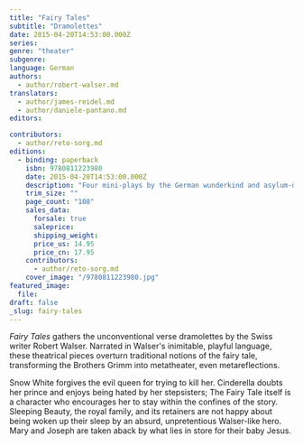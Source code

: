 ```yaml
---
title: "Fairy Tales"
subtitle: "Dramolettes"
date: 2015-04-20T14:53:00.000Z
series:
genre: "theater"
subgenre:
language: German
authors:
  - author/robert-walser.md
translators:
  - author/james-reidel.md
  - author/daniele-pantano.md
editors:

contributors:
  - author/reto-sorg.md
editions:
  - binding: paperback
    isbn: 9780811223980
    date: 2015-04-20T14:53:00.000Z
    description: "Four mini-plays by the German wunderkind and asylum-dweller "
    trim_size: ""
    page_count: "108"
    sales_data:
      forsale: true
      saleprice:
      shipping_weight:
      price_us: 14.95
      price_cn: 17.95
    contributors:
      - author/reto-sorg.md
    cover_image: "/9780811223980.jpg"
featured_image:
  file:
draft: false
_slug: fairy-tales
---
```


_Fairy Tales_ gathers the unconventional verse dramolettes by the Swiss writer Robert Walser. Narrated in Walser's inimitable, playful language, these theatrical pieces overturn traditional notions of the fairy tale, transforming the Brothers Grimm into metatheater, even metareflections.

Snow White forgives the evil queen for trying to kill her. Cinderella doubts her prince and enjoys being hated by her stepsisters; The Fairy Tale itself is a character who encourages her to stay within the confines of the story. Sleeping Beauty, the royal family, and its retainers are not happy about being woken up their sleep by an absurd, unpretentious Walser-like hero. Mary and Joseph are taken aback by what lies in store for their baby Jesus.

